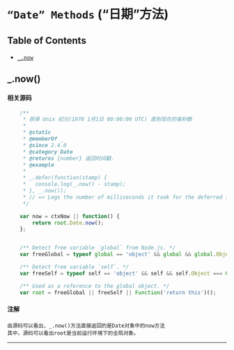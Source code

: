 # `“Date” Methods` (“日期”方法)

Table of Contents
----------------------

-   <a href="#_now">`_.now`</a>




<h2 id="_now">_.now()</h2>


#### 相关源码
```js
    /**
     * 获得 Unix 纪元(1970 1月1日 00:00:00 UTC) 直到现在的毫秒数
     *
     * @static
     * @memberOf _
     * @since 2.4.0
     * @category Date
     * @returns {number} 返回时间戳.
     * @example
     *
     * _.defer(function(stamp) {
     *   console.log(_.now() - stamp);
     * }, _.now());
     * // => Logs the number of milliseconds it took for the deferred invocation.
     */

    var now = ctxNow || function() {
        return root.Date.now();
    };

```
```js

    /** Detect free variable `global` from Node.js. */
    var freeGlobal = typeof global == 'object' && global && global.Object === Object && global;

    /** Detect free variable `self`. */
    var freeSelf = typeof self == 'object' && self && self.Object === Object && self;

    /** Used as a reference to the global object. */
    var root = freeGlobal || freeSelf || Function('return this')();

```
#### 注解
    由源码可以看出，_.now()方法直接返回的是Date对象中的now方法
    其中，源码可以看出root是当前运行环境下的全局对象。

-------



